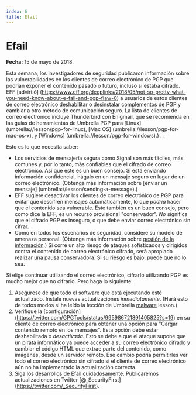 ```yaml
---
index: 6
title: Efail
---
```

**Efail**
=====================================

**Fecha:** 15 de mayo de 2018.

Esta semana, los investigadores de seguridad publicaron información sobre las vulnerabilidades en los clientes de correo electrónico de PGP que podrían exponer el contenido pasado o futuro, incluso si estaba cifrado. EFF [advirtió] (https://www.eff.org/deeplinks/2018/05/not-so-pretty-what-you-need-know-about-e-fail-and-pgp-flaw-0) a usuarios de estos clientes de correo electrónico deshabilitar o desinstalar complementos de PGP y cambiar a otro método de comunicación seguro. La lista de clientes de correo electrónico incluye Thunderbird con Enigmail, que se recomienda en las guías de herramientas de Umbrella PGP para [Linux] (umbrella://lesson/pgp-for-linux), [Mac OS] (umbrella://lesson/pgp-for-mac-os-x), y [Windows] (umbrella://lesson/pgp-for-windows).) .
.

Esto es lo que necesita saber:

* Los servicios de mensajería segura como Signal son más fáciles, más comunes y, por lo tanto, más confiables que el cifrado de correo electrónico. Así que este es un buen consejo. Si está enviando información confidencial, hágalo en un mensaje seguro en lugar de un correo electrónico. (Obtenga más información sobre [enviar un mensaje] (umbrella://lesson/sending-a-message).)
* EFF sugiere desactivar los clientes de correo electrónico de PGP para evitar que descifren mensajes automáticamente, lo que *podría* hacer que el contenido sea vulnerable. Este también es un buen consejo, pero como dice la EFF, es un recurso provisional "conservador". *No* significa que el cifrado PGP es inseguro, o que debe enviar correo electrónico sin cifrar.
* Como en todos los escenarios de seguridad, considere su modelo de amenaza personal. (Obtenga más información sobre [gestión de la información](umbrella://lesson/managing-information).) Si corre un alto riesgo de ataques sofisticados y dirigidos contra el contenido de correo electrónico cifrado, será apropiado realizar una pausa conservadora. Si su riesgo es bajo, puede que no lo sea.

Si elige continuar utilizando el correo electrónico, cifrarlo utilizando PGP es mucho mejor que no cifrarlo. Pero haga lo siguiente:

1. Asegúrese de que todo el software que está ejecutando esté actualizado. Instale nuevas actualizaciones *inmediatamente*. (Hará esto de todos modos si ha leído la lección de Umbrella [malware](umbrella://lesson/malware) lesson.)
2. Verifique la [configuración] (https://twitter.com/GPGTools/status/995986721891405825?s=19) en su cliente de correo electrónico para obtener una opción para "Cargar contenido remoto en los mensajes". Esta opción debe estar deshabilitada o *desactivada*. Esto se debe a que el ataque supone que un pirata informático ya puede acceder a su correo electrónico cifrado y cambiar el código HTML que extrae parte del contenido, como imágenes, desde un servidor remoto. Ese cambio podría permitirles ver todo el correo electrónico sin cifrado si el cliente de correo electrónico aún no ha implementado la actualización correcta.
3.  Siga los desarrollos de Efail cuidadosamente. Publicaremos actualizaciones en Twitter [@_SecurityFirst] (https://twitter.com/_SecurityFirst).
